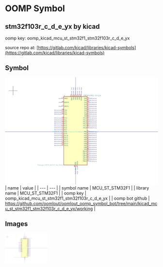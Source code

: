 # OOMP Symbol  
## stm32f103r_c_d_e_yx  by kicad  
  
oomp key: oomp_kicad_mcu_st_stm32f1_stm32f103r_c_d_e_yx  
  
source repo at: [https://gitlab.com/kicad/libraries/kicad-symbols](https://gitlab.com/kicad/libraries/kicad-symbols)  
## Symbol  
  
[![working.png](working_600.png)](working.png)  
| name | value | 
| --- | --- | 
| symbol name | MCU_ST_STM32F1 | 
| library name | MCU_ST_STM32F1 | 
| oomp key | oomp_kicad_mcu_st_stm32f1_stm32f103r_c_d_e_yx | 
| oomp bot github | https://github.com/oomlout/oomlout_oomp_symbol_bot/tree/main/kicad_mcu_st_stm32f1_stm32f103r_c_d_e_yx/working | 
## Images  
  
[![working.png](working_140.png)](working.png)  
